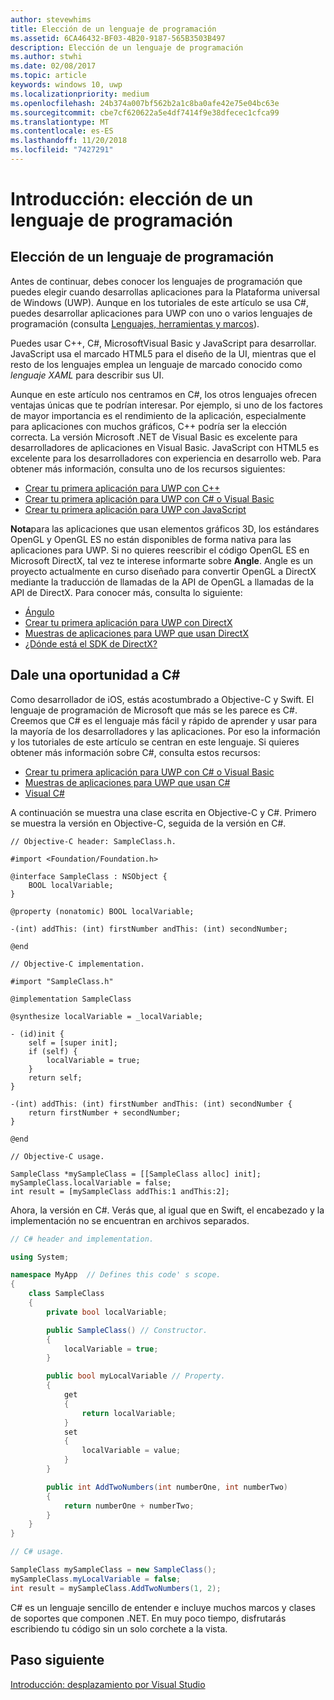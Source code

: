 ```yaml
---
author: stevewhims
title: Elección de un lenguaje de programación
ms.assetid: 6CA46432-BF03-4B20-9187-565B3503B497
description: Elección de un lenguaje de programación
ms.author: stwhi
ms.date: 02/08/2017
ms.topic: article
keywords: windows 10, uwp
ms.localizationpriority: medium
ms.openlocfilehash: 24b374a007bf562b2a1c8ba0afe42e75e04bc63e
ms.sourcegitcommit: cbe7cf620622a5e4df7414f9e38dfecec1cfca99
ms.translationtype: MT
ms.contentlocale: es-ES
ms.lasthandoff: 11/20/2018
ms.locfileid: "7427291"
---
```

# <a name="getting-started-choosing-a-programming-language"></a>Introducción: elección de un lenguaje de programación


## <a name="choosing-a-programming-language"></a>Elección de un lenguaje de programación

Antes de continuar, debes conocer los lenguajes de programación que puedes elegir cuando desarrollas aplicaciones para la Plataforma universal de Windows (UWP). Aunque en los tutoriales de este artículo se usa C#, puedes desarrollar aplicaciones para UWP con uno o varios lenguajes de programación (consulta [Lenguajes, herramientas y marcos](https://msdn.microsoft.com/library/windows/apps/dn465799)).

Puedes usar C++, C#, MicrosoftVisual Basic y JavaScript para desarrollar. JavaScript usa el marcado HTML5 para el diseño de la UI, mientras que el resto de los lenguajes emplea un lenguaje de marcado conocido como *lenguaje XAML* para describir sus UI.

Aunque en este artículo nos centramos en C#, los otros lenguajes ofrecen ventajas únicas que te podrían interesar. Por ejemplo, si uno de los factores de mayor importancia es el rendimiento de la aplicación, especialmente para aplicaciones con muchos gráficos, C++ podría ser la elección correcta. La versión Microsoft .NET de Visual Basic es excelente para desarrolladores de aplicaciones en Visual Basic. JavaScript con HTML5 es excelente para los desarrolladores con experiencia en desarrollo web. Para obtener más información, consulta uno de los recursos siguientes:

-   [Crear tu primera aplicación para UWP con C++](../get-started/create-a-basic-windows-10-app-in-cpp.md)
-   [Crear tu primera aplicación para UWP con C# o Visual Basic](../get-started/create-a-hello-world-app-xaml-universal.md)
-   [Crear tu primera aplicación para UWP con JavaScript](../get-started/create-a-hello-world-app-js-uwp.md)

**Nota**para las aplicaciones que usan elementos gráficos 3D, los estándares OpenGL y OpenGL ES no están disponibles de forma nativa para las aplicaciones para UWP. Si no quieres reescribir el código OpenGL ES en Microsoft DirectX, tal vez te interese informarte sobre **Angle**. Angle es un proyecto actualmente en curso diseñado para convertir OpenGL a DirectX mediante la traducción de llamadas de la API de OpenGL a llamadas de la API de DirectX. Para conocer más, consulta lo siguiente:
-   [Ángulo](https://code.google.com/p/angleproject/)
-   [Crear tu primera aplicación para UWP con DirectX](https://msdn.microsoft.com/library/windows/apps/br229580)
-   [Muestras de aplicaciones para UWP que usan DirectX](http://go.microsoft.com/fwlink/p/?LinkId=263603)
-   [¿Dónde está el SDK de DirectX?](https://msdn.microsoft.com/library/windows/desktop/ee663275)

## <a name="giving-c-a-go"></a>Dale una oportunidad a C#

Como desarrollador de iOS, estás acostumbrado a Objective-C y Swift. El lenguaje de programación de Microsoft que más se les parece es C#. Creemos que C# es el lenguaje más fácil y rápido de aprender y usar para la mayoría de los desarrolladores y las aplicaciones. Por eso la información y los tutoriales de este artículo se centran en este lenguaje. Si quieres obtener más información sobre C#, consulta estos recursos:

-   [Crear tu primera aplicación para UWP con C# o Visual Basic](../get-started/create-a-hello-world-app-xaml-universal.md)
-   [Muestras de aplicaciones para UWP que usan C#](http://go.microsoft.com/fwlink/p/?LinkId=263453)
-   [Visual C#](http://go.microsoft.com/fwlink/p/?LinkId=263450)

A continuación se muestra una clase escrita en Objective-C y C#. Primero se muestra la versión en Objective-C, seguida de la versión en C#.

```obj-c
// Objective-C header: SampleClass.h.

#import <Foundation/Foundation.h>

@interface SampleClass : NSObject {
    BOOL localVariable;
}

@property (nonatomic) BOOL localVariable;

-(int) addThis: (int) firstNumber andThis: (int) secondNumber;

@end
```

```obj-c
// Objective-C implementation.

#import "SampleClass.h"

@implementation SampleClass

@synthesize localVariable = _localVariable;

- (id)init {
    self = [super init];
    if (self) {
        localVariable = true;
    }
    return self;
}

-(int) addThis: (int) firstNumber andThis: (int) secondNumber {
    return firstNumber + secondNumber;
}

@end
```

```obj-c
// Objective-C usage.

SampleClass *mySampleClass = [[SampleClass alloc] init];
mySampleClass.localVariable = false;
int result = [mySampleClass addThis:1 andThis:2];
```

Ahora, la versión en C#. Verás que, al igual que en Swift, el encabezado y la implementación no se encuentran en archivos separados.

```csharp
// C# header and implementation.

using System;

namespace MyApp  // Defines this code' s scope.
{
    class SampleClass
    {
        private bool localVariable;

        public SampleClass() // Constructor.
        {
            localVariable = true;
        }

        public bool myLocalVariable // Property.
        {
            get
            {
                return localVariable;
            }
            set
            {
                localVariable = value; 
            }
        }

        public int AddTwoNumbers(int numberOne, int numberTwo)
        {
            return numberOne + numberTwo;
        }        
    }
}
```

```csharp
// C# usage.

SampleClass mySampleClass = new SampleClass();
mySampleClass.myLocalVariable = false;
int result = mySampleClass.AddTwoNumbers(1, 2);
```

C# es un lenguaje sencillo de entender e incluye muchos marcos y clases de soportes que componen .NET. En muy poco tiempo, disfrutarás escribiendo tu código sin un solo corchete a la vista.

## <a name="next-step"></a>Paso siguiente

[Introducción: desplazamiento por Visual Studio](getting-started-getting-around-in-visual-studio.md)
